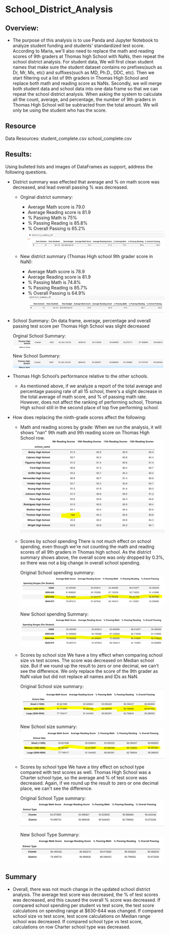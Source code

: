 # School_District_Analysis

## Overview: 

- The purpose of this analysis is to use Panda and Jupyter Notebook to analyze student funding and students' standardized test score. According to Maria, we'll also need to replace the math and reading scores of 9th graders at Thomas high School with NaNs, then repeat the school district analysis. For student data, We will first clean student names that make sure the student dataset contains no prefixes(such as Dr, Mr, Ms, etc) and suffixes(such as MD, Ph.D., DDC, etc). Then we start filtering out a list of 9th graders in Thomas High School and replace both math and reading score as NaNs. Secondly, we will merge both student data and school data into one data frame so that we can repeat the school district analysis. When asking the system to calculate all the count, average, and percentage, the number of 9th graders in Thomas High School will be subtracted from the total amount. We will only be using the student who has the score.


## Resource
Data Resources: 
student_complete.csv
school_complete.csv


## Results: 

Using bulleted lists and images of DataFrames as support, address the following questions.

- District summary was effected that average and % on math score was decreased, and lead overall passing % was decreased.

   - Orginal district summary: 
        - Average Math score is 79.0
        - Average Reading score is 81.9
        - % Passing Math is 75%
        - % Passing Reading is 85.8%
        - % Overall Passing is 65.2%
        ![](https://github.com/helen3121433/School_District_Analysis/blob/main/Image/Original_district_summary.PNG)
    
   - New district summary (Thomas High school 9th grader score in NaN):
       -  Average Math score is 78.9
       -  Average Reading score is 81.9
       -  % Passing Math is 74.8%
       -  % Passing Reading is 85.7%
       -  % Overall Passing is 64.9%
        ![](https://github.com/helen3121433/School_District_Analysis/blob/main/Image/New_District_summary.PNG)

- School Summary: On data frame, average, percentage and overall passing test score per Thomas High School was slight decreased
    
    Orginal School Summary: 
    ![](https://github.com/helen3121433/School_District_Analysis/blob/main/Image/Original_school_summary.PNG)
    
    New School Summary:
    ![](https://github.com/helen3121433/School_District_Analysis/blob/main/Image/New_School_Summary.PNG)


- Thomas High School’s performance relative to the other schools.

   - As mentioned above, if we analyze a report of the total average and percentage passing rate of all 15 school, there's a slight decrease in the total average of math score, and % of passing math rate. However, does not affect the ranking of performing school, Thomas High school still in the second place of top five performing school. 

- How does replacing the ninth-grade scores affect the following:
   - Math and reading scores by grade:
        When we run the analysis, it will shows "nan" 9th math and 9th reading score on Thomas High School row. 
        ![](https://github.com/helen3121433/School_District_Analysis/blob/main/Image/NaN_Thomas.PNG)

   - Scores by school spending
        There is not much effect on school spending, even though we're not counting the math and reading scores of all 9th graders in Thomas high school. As the district summary shows above, the overall score was only dropped by 0.3%, so there was not a big change in overall school spending. 
        
        Original School spending summary:
        ![](https://github.com/helen3121433/School_District_Analysis/blob/main/Image/original_school_spending.PNG)
        
        New School spending Summary:
        ![](https://github.com/helen3121433/School_District_Analysis/blob/main/Image/new_school_spending.PNG)

   - Scores by school size
        We have a tiny effect when comparing school size vs test scores. The score was decreased on Median school size. But if we round up the result to zero or one decimal, we can't see the difference. We only replace the score of the 9th grader as NaN value but did not replace all names and IDs as NaN.
        
        Original School size summary:
        ![](https://github.com/helen3121433/School_District_Analysis/blob/main/Image/original_school_size.PNG)
        
        New School size summary:
        ![](https://github.com/helen3121433/School_District_Analysis/blob/main/Image/New_school_size.PNG)


   - Scores by school type
        We have a tiny effect on school type compared with test scores as well. Thomas High School was a Charter school type, so the average and % of test score was decreased. Again, if we round up the result to zero or one decimal place, we can't see the difference. 
        
        Original School Type summary:
        ![](https://github.com/helen3121433/School_District_Analysis/blob/main/Image/orginal_school_type.PNG)
        
        New School Type Summary:
        ![](https://github.com/helen3121433/School_District_Analysis/blob/main/Image/New_School_Type.PNG)

## Summary

- Overall, there was not much change in the updated school district analysis. The average test score was decreased, the % of test scores was decreased, and this caused the overall % score was decreased. If compared school spending per student vs test score, the test score calculations on spending range at $630-644 was changed. If compared school size vs test score, test score calculations on Median range school was decreased. If compared school type vs test score, calculations on row Charter school type was decreased.
